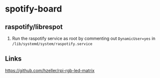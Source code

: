 # spotify-board

## raspotify/librespot

1. Run the raspotify service as root by commenting out `DynamicUser=yes` in `/lib/systemd/system/raspotify.service`

## Links

https://github.com/hzeller/rpi-rgb-led-matrix
